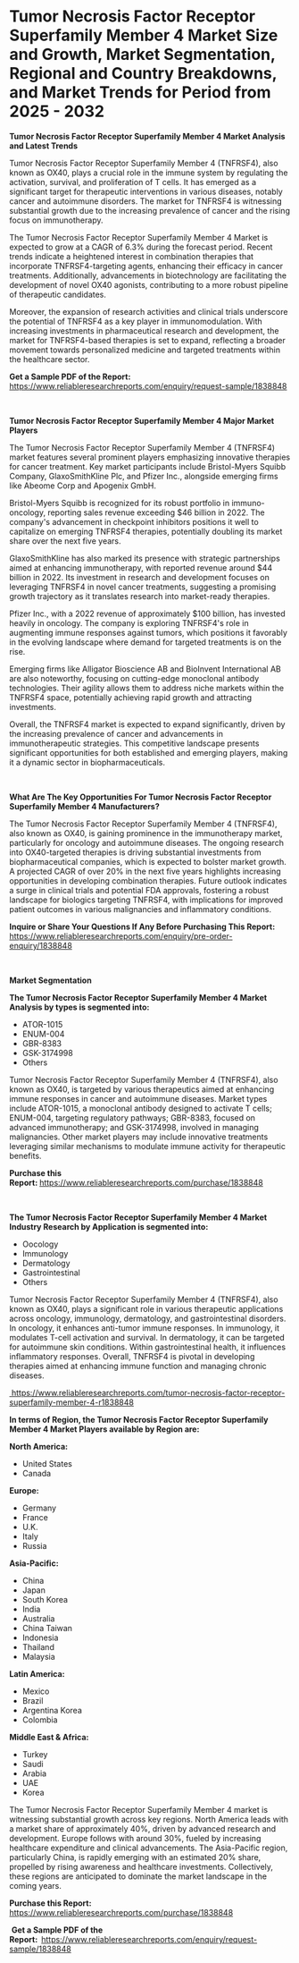 <p><h1>Tumor Necrosis Factor Receptor Superfamily Member 4 Market Size and Growth, Market Segmentation, Regional and Country Breakdowns, and Market Trends for Period from 2025 -  2032</h1></p><p><strong>Tumor Necrosis Factor Receptor Superfamily Member 4 Market Analysis and Latest Trends</strong></p>
<p><p>Tumor Necrosis Factor Receptor Superfamily Member 4 (TNFRSF4), also known as OX40, plays a crucial role in the immune system by regulating the activation, survival, and proliferation of T cells. It has emerged as a significant target for therapeutic interventions in various diseases, notably cancer and autoimmune disorders. The market for TNFRSF4 is witnessing substantial growth due to the increasing prevalence of cancer and the rising focus on immunotherapy.</p><p>The Tumor Necrosis Factor Receptor Superfamily Member 4 Market is expected to grow at a CAGR of 6.3% during the forecast period. Recent trends indicate a heightened interest in combination therapies that incorporate TNFRSF4-targeting agents, enhancing their efficacy in cancer treatments. Additionally, advancements in biotechnology are facilitating the development of novel OX40 agonists, contributing to a more robust pipeline of therapeutic candidates.</p><p>Moreover, the expansion of research activities and clinical trials underscore the potential of TNFRSF4 as a key player in immunomodulation. With increasing investments in pharmaceutical research and development, the market for TNFRSF4-based therapies is set to expand, reflecting a broader movement towards personalized medicine and targeted treatments within the healthcare sector.</p></p>
<p><strong>Get a Sample PDF of the Report:&nbsp;</strong> <a href="https://www.reliableresearchreports.com/enquiry/request-sample/1838848?utm_campaign=2111&utm_medium=2&utm_source=Github&utm_content=ia&utm_term=19042025&utm_id=tumor-necrosis-factor-receptor-superfamily-member-4">https://www.reliableresearchreports.com/enquiry/request-sample/1838848</a></p>
<p>&nbsp;</p>
<p><strong>Tumor Necrosis Factor Receptor Superfamily Member 4 Major Market Players</strong></p>
<p><p>The Tumor Necrosis Factor Receptor Superfamily Member 4 (TNFRSF4) market features several prominent players emphasizing innovative therapies for cancer treatment. Key market participants include Bristol-Myers Squibb Company, GlaxoSmithKline Plc, and Pfizer Inc., alongside emerging firms like Abeome Corp and Apogenix GmbH.</p><p>Bristol-Myers Squibb is recognized for its robust portfolio in immuno-oncology, reporting sales revenue exceeding $46 billion in 2022. The company's advancement in checkpoint inhibitors positions it well to capitalize on emerging TNFRSF4 therapies, potentially doubling its market share over the next five years.</p><p>GlaxoSmithKline has also marked its presence with strategic partnerships aimed at enhancing immunotherapy, with reported revenue around $44 billion in 2022. Its investment in research and development focuses on leveraging TNFRSF4 in novel cancer treatments, suggesting a promising growth trajectory as it translates research into market-ready therapies.</p><p>Pfizer Inc., with a 2022 revenue of approximately $100 billion, has invested heavily in oncology. The company is exploring TNFRSF4's role in augmenting immune responses against tumors, which positions it favorably in the evolving landscape where demand for targeted treatments is on the rise.</p><p>Emerging firms like Alligator Bioscience AB and BioInvent International AB are also noteworthy, focusing on cutting-edge monoclonal antibody technologies. Their agility allows them to address niche markets within the TNFRSF4 space, potentially achieving rapid growth and attracting investments.</p><p>Overall, the TNFRSF4 market is expected to expand significantly, driven by the increasing prevalence of cancer and advancements in immunotherapeutic strategies. This competitive landscape presents significant opportunities for both established and emerging players, making it a dynamic sector in biopharmaceuticals.</p></p>
<p>&nbsp;</p>
<p><strong>What Are The Key Opportunities For Tumor Necrosis Factor Receptor Superfamily Member 4 Manufacturers?</strong></p>
<p><p>The Tumor Necrosis Factor Receptor Superfamily Member 4 (TNFRSF4), also known as OX40, is gaining prominence in the immunotherapy market, particularly for oncology and autoimmune diseases. The ongoing research into OX40-targeted therapies is driving substantial investments from biopharmaceutical companies, which is expected to bolster market growth. A projected CAGR of over 20% in the next five years highlights increasing opportunities in developing combination therapies. Future outlook indicates a surge in clinical trials and potential FDA approvals, fostering a robust landscape for biologics targeting TNFRSF4, with implications for improved patient outcomes in various malignancies and inflammatory conditions.</p></p>
<p><strong>Inquire or Share Your Questions If Any Before Purchasing This Report:</strong> <a href="https://www.reliableresearchreports.com/enquiry/pre-order-enquiry/1838848?utm_campaign=2111&utm_medium=2&utm_source=Github&utm_content=ia&utm_term=19042025&utm_id=tumor-necrosis-factor-receptor-superfamily-member-4">https://www.reliableresearchreports.com/enquiry/pre-order-enquiry/1838848</a></p>
<p>&nbsp;</p>
<p><strong>Market Segmentation</strong></p>
<p><strong>The Tumor Necrosis Factor Receptor Superfamily Member 4 Market Analysis by types is segmented into:</strong></p>
<p><ul><li>ATOR-1015</li><li>ENUM-004</li><li>GBR-8383</li><li>GSK-3174998</li><li>Others</li></ul></p>
<p><p>Tumor Necrosis Factor Receptor Superfamily Member 4 (TNFRSF4), also known as OX40, is targeted by various therapeutics aimed at enhancing immune responses in cancer and autoimmune diseases. Market types include ATOR-1015, a monoclonal antibody designed to activate T cells; ENUM-004, targeting regulatory pathways; GBR-8383, focused on advanced immunotherapy; and GSK-3174998, involved in managing malignancies. Other market players may include innovative treatments leveraging similar mechanisms to modulate immune activity for therapeutic benefits.</p></p>
<p><strong>Purchase this Report:&nbsp;</strong><a href="https://www.reliableresearchreports.com/purchase/1838848?utm_campaign=2111&utm_medium=2&utm_source=Github&utm_content=ia&utm_term=19042025&utm_id=tumor-necrosis-factor-receptor-superfamily-member-4">https://www.reliableresearchreports.com/purchase/1838848</a></p>
<p>&nbsp;</p>
<p><strong>The Tumor Necrosis Factor Receptor Superfamily Member 4 Market Industry Research by Application is segmented into:</strong></p>
<p><ul><li>Oocology</li><li>Immunology</li><li>Dermatology</li><li>Gastrointestinal</li><li>Others</li></ul></p>
<p><p>Tumor Necrosis Factor Receptor Superfamily Member 4 (TNFRSF4), also known as OX40, plays a significant role in various therapeutic applications across oncology, immunology, dermatology, and gastrointestinal disorders. In oncology, it enhances anti-tumor immune responses. In immunology, it modulates T-cell activation and survival. In dermatology, it can be targeted for autoimmune skin conditions. Within gastrointestinal health, it influences inflammatory responses. Overall, TNFRSF4 is pivotal in developing therapies aimed at enhancing immune function and managing chronic diseases.</p></p>
<p><a href="https://www.reliableresearchreports.com/tumor-necrosis-factor-receptor-superfamily-member-4-r1838848?utm_campaign=2111&utm_medium=2&utm_source=Github&utm_content=ia&utm_term=19042025&utm_id=tumor-necrosis-factor-receptor-superfamily-member-4">&nbsp;https://www.reliableresearchreports.com/tumor-necrosis-factor-receptor-superfamily-member-4-r1838848</a></p>
<p><strong>In terms of Region, the Tumor Necrosis Factor Receptor Superfamily Member 4 Market Players available by Region are:</strong></p>
<p>
    <p> <strong> North America: </strong>
        <ul>
            <li>United States</li>
            <li>Canada</li>
        </ul>
        </p> 
    <p> <strong> Europe: </strong>
        <ul>
            <li>Germany</li>
            <li>France</li>
            <li>U.K.</li>
            <li>Italy</li>
            <li>Russia</li>
        </ul>
        </p> 
    <p> <strong> Asia-Pacific: </strong>
        <ul>
            <li>China</li>
            <li>Japan</li>
            <li>South Korea</li>
            <li>India</li>
            <li>Australia</li>
            <li>China Taiwan</li>
            <li>Indonesia</li>
            <li>Thailand</li>
            <li>Malaysia</li>
        </ul>
        </p> 
    <p> <strong> Latin America: </strong>
        <ul>
            <li>Mexico</li>
            <li>Brazil</li>
            <li>Argentina Korea</li>
            <li>Colombia</li>
        </ul>
        </p> 
    <p> <strong> Middle East & Africa: </strong>
        <ul>
            <li>Turkey</li>
            <li>Saudi</li>
            <li>Arabia</li>
            <li>UAE</li>
            <li>Korea</li>
        </ul>
    </p>
    </p>
<p><p>The Tumor Necrosis Factor Receptor Superfamily Member 4 market is witnessing substantial growth across key regions. North America leads with a market share of approximately 40%, driven by advanced research and development. Europe follows with around 30%, fueled by increasing healthcare expenditure and clinical advancements. The Asia-Pacific region, particularly China, is rapidly emerging with an estimated 20% share, propelled by rising awareness and healthcare investments. Collectively, these regions are anticipated to dominate the market landscape in the coming years.</p></p>
<p><strong>Purchase this Report: </strong><a href="https://www.reliableresearchreports.com/purchase/1838848?utm_campaign=2111&utm_medium=2&utm_source=Github&utm_content=ia&utm_term=19042025&utm_id=tumor-necrosis-factor-receptor-superfamily-member-4">https://www.reliableresearchreports.com/purchase/1838848</a></p>
<p>&nbsp;<strong>Get a Sample PDF of the Report:&nbsp;&nbsp;</strong><a href="https://www.reliableresearchreports.com/enquiry/request-sample/1838848?utm_campaign=2111&utm_medium=2&utm_source=Github&utm_content=ia&utm_term=19042025&utm_id=tumor-necrosis-factor-receptor-superfamily-member-4">https://www.reliableresearchreports.com/enquiry/request-sample/1838848</a></p>
<p><strong></strong></p>
<p><p></p><p></p><p></p></p>